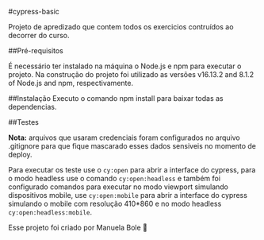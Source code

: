 #cypress-basic

Projeto de apredizado que contem todos os exercicios contruídos ao decorrer do curso.

##Pré-requisitos

É necessário ter instalado na máquina o Node.js e npm para executar o projeto.
Na construção do projeto foi utilizado as versões v16.13.2 and 8.1.2 of Node.js and npm, respectivamente.

##Instalação
Executo o comando npm install para baixar todas as dependencias.

##Testes

**Nota:** arquivos que usaram credenciais foram configurados no arquivo .gitignore para que fique mascarado esses dados sensiveis no momento de deploy.

Para executar os teste use o `cy:open` para abrir a interface do cypress, para o modo headless use o comando `cy:open:headless` e também foi configurado comandos para executar no modo viewport simulando dispositivos mobile, use `cy:open:mobile` para abrir a interface do cypress simulando o mobile com resolução 410*860 e no modo headless `cy:open:headless:mobile`.

Esse projeto foi criado por Manuela Bole 💚
